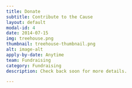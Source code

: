 ```yaml
---
title: Donate
subtitle: Contribute to the Cause
layout: default
modal-id: 4
date: 2014-07-15
img: treehouse.png
thumbnail: treehouse-thumbnail.png
alt: image-alt
apply-by-date: Anytime
team: Fundraising
category: Fundraising
description: Check back soon for more details.

---
```

